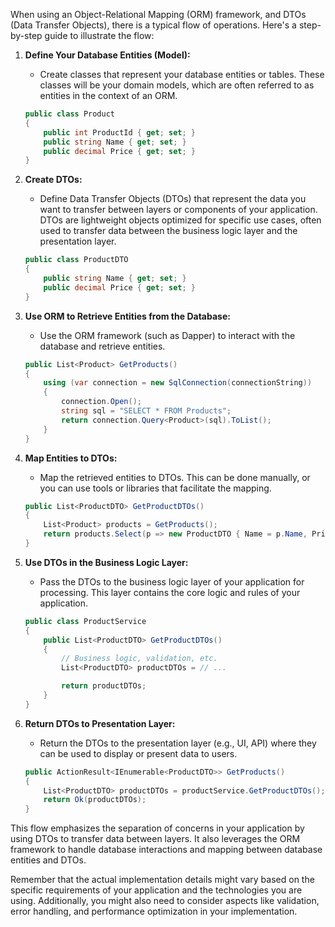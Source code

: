 When using an Object-Relational Mapping (ORM) framework, and DTOs (Data Transfer Objects), there is a typical flow of operations. Here's a step-by-step guide to illustrate the flow:

1. **Define Your Database Entities (Model):**
   - Create classes that represent your database entities or tables. These classes will be your domain models, which are often referred to as entities in the context of an ORM.

    ```csharp
    public class Product
    {
        public int ProductId { get; set; }
        public string Name { get; set; }
        public decimal Price { get; set; }
    }
    ```

2. **Create DTOs:**
   - Define Data Transfer Objects (DTOs) that represent the data you want to transfer between layers or components of your application. DTOs are lightweight objects optimized for specific use cases, often used to transfer data between the business logic layer and the presentation layer.

    ```csharp
    public class ProductDTO
    {
        public string Name { get; set; }
        public decimal Price { get; set; }
    }
    ```

3. **Use ORM to Retrieve Entities from the Database:**
   - Use the ORM framework (such as Dapper) to interact with the database and retrieve entities.

    ```csharp
    public List<Product> GetProducts()
    {
        using (var connection = new SqlConnection(connectionString))
        {
            connection.Open();
            string sql = "SELECT * FROM Products";
            return connection.Query<Product>(sql).ToList();
        }
    }
    ```

4. **Map Entities to DTOs:**
   - Map the retrieved entities to DTOs. This can be done manually, or you can use tools or libraries that facilitate the mapping.

    ```csharp
    public List<ProductDTO> GetProductDTOs()
    {
        List<Product> products = GetProducts();
        return products.Select(p => new ProductDTO { Name = p.Name, Price = p.Price }).ToList();
    }
    ```

5. **Use DTOs in the Business Logic Layer:**
   - Pass the DTOs to the business logic layer of your application for processing. This layer contains the core logic and rules of your application.

    ```csharp
    public class ProductService
    {
        public List<ProductDTO> GetProductDTOs()
        {
            // Business logic, validation, etc.
            List<ProductDTO> productDTOs = // ...

            return productDTOs;
        }
    }
    ```

6. **Return DTOs to Presentation Layer:**
   - Return the DTOs to the presentation layer (e.g., UI, API) where they can be used to display or present data to users.

    ```csharp
    public ActionResult<IEnumerable<ProductDTO>> GetProducts()
    {
        List<ProductDTO> productDTOs = productService.GetProductDTOs();
        return Ok(productDTOs);
    }
    ```

This flow emphasizes the separation of concerns in your application by using DTOs to transfer data between layers. It also leverages the ORM framework to handle database interactions and mapping between database entities and DTOs.

Remember that the actual implementation details might vary based on the specific requirements of your application and the technologies you are using. Additionally, you might also need to consider aspects like validation, error handling, and performance optimization in your implementation.